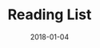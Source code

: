 ---
layout: default
title: Reading List
date: 2018-01-04
label: Vue.js app
description: Intially, this page was just flat HTML, but I wanted to experiment with Vue. This fetches data from a REST API endpoint from WordPress, and then displays a list of books. The toggles on the page each trigger a new request based on a taxonomy in WordPress.
permalink: /reading-list
related_post: A small Vue app - Reading List
related_post_slug: small-vue-app-reading-list
---